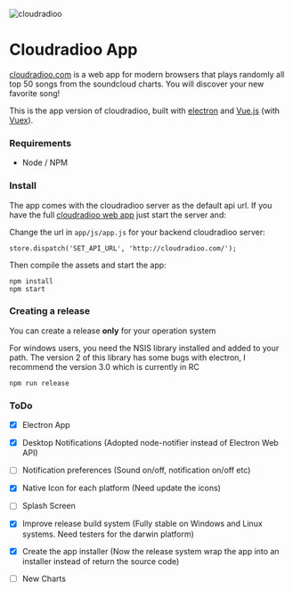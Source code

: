 ![cloudradioo](https://i.imgsafe.org/afc8537f2e.png)

Cloudradioo App
===============

[cloudradioo.com](http://cloudradioo.com) is a web app for modern browsers that plays randomly all top 50 songs from the soundcloud charts. You will discover your new favorite song!

This is the app version of cloudradioo, built with [electron](http://electron.atom.io/) and [Vue.js](http://vuejs.org) (with [Vuex](https://github.com/vuejs/vuex)).

### Requirements
* Node / NPM

### Install

The app comes with the cloudradioo server as the default api url. If you have the full [cloudradioo web app](https://github.com/devfake/cloudradioo) just start the server and:

Change the url in `app/js/app.js` for your backend cloudradioo server:

```
store.dispatch('SET_API_URL', 'http://cloudradioo.com/');
```

Then compile the assets and start the app:

```
npm install
npm start
```

### Creating a release

You can create a release **only** for your operation system

For windows users, you need the NSIS library installed and added to your path. The version 2 of this library has some bugs with electron, I recommend the version 3.0 which is currently in RC

```
npm run release
```

### ToDo

- [x] Electron App
- [x] Desktop Notifications (Adopted node-notifier instead of Electron Web API)
- [ ] Notification preferences (Sound on/off, notification on/off etc)
- [x] Native Icon for each platform (Need update the icons)
- [ ] Splash Screen
- [x] Improve release build system (Fully stable on Windows and Linux systems. Need testers for the darwin platform)
- [x] Create the app installer (Now the release system wrap the app into an installer instead of return the source code)
- [ ] New Charts



